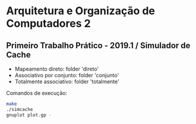 # Arquitetura e Organização de Computadores 2
## Primeiro Trabalho Prático - 2019.1 / Simulador de Cache

* Mapeamento direto: folder 'direto'
* Associativo por conjunto: folder 'conjunto'
* Totalmente associativo: folder 'totalmente'


Comandos de execução:

```bash
make
./simcache
gnuplot plot.gp -
```
